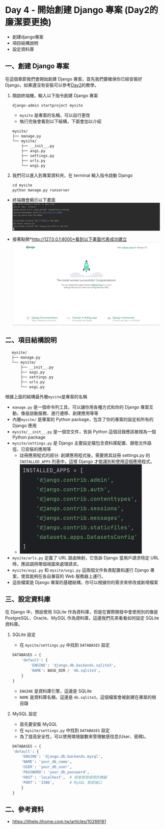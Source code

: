 # Day 4 - 開始創建 Django 專案 (Day2的廉潔要更換)
- 創建django專案
- 項目結構說明
- 設定資料庫


## 一、創建 Django 專案

在這個章節我們會開始創建 Django 專案，首先我們要確保你已經安裝好 Django，如果還沒有安裝可以參考[Day2](https://ithelp.ithome.com.tw/articles/10257357)的教學。

1. 開啟終端機，輸入以下指令創建 Django 專案
    ```commandline
    django-admin startproject mysite
    ```
    - `mysite` 是專案的名稱，可以自行更改
    - 執行完後會看到以下結構，下面會加以介紹
    ```
    mysite/
    ├── manage.py
    └── mysite/
        ├── __init__.py
        ├── asgi.py
        ├── settings.py
        ├── urls.py
        └── wsgi.py
    ```
2. 我們可以進入到專案資料夾，在 terminal 輸入指令啟動 Django  
    ```commandline
    cd mysite
    python manage.py runserver
    ```
- 終端機會顯示以下畫面
![terminal.png](../Day4/terminal.png)  

- 接著點開*http://127.0.0.1:8000*看到以下畫面代表成功建立
![runsever.png](../Day4/runsever.png)

## 二、項目結構說明
```
   mysite/
   ├── manage.py
   └── mysite/
       ├── __init__.py
       ├── asgi.py
       ├── settings.py
       ├── urls.py
       └── wsgi.py
``` 
根據上面的結構最外層`mysite`是專案的名稱
- `manage.py` 是一個命令列工具，可以讓你用各種方式和你的 Django 專案互動，像是啟動服務、進行遷移、創建應用等等
- 內層`mysite/` 是專案的 Python package，包含了你的專案的設定和所有的 Django 應用
- `mysite/__init__.py` 是一個空文件，告訴 Python 這個目錄應該被視為一個 Python package
- `mysite/settings.py` 是 Django 主要設定檔包含資料庫配置、靜態文件路徑、已安裝的應用等
   - 註冊應用程式的部分: 創建應用程式後，需要將其註冊 settings.py 的 `INSTALLED_APPS` 列表中，這樣 Django 才能識別和使用這個應用程式。
   - ![img.png](../Day5/installed.png)
- `mysite/urls.py` 定義了 URL 路由映射，它告訴 Django 當用戶請求特定 URL 時，應該調用哪個視圖來處理請求。
- `mysite/asgi.py` 和 `mysite/wsgi.py` 這兩個文件負責配置和運行 Django 專案，使其能夠在各自兼容的 Web 服務器上運行。
- 這些檔案是 Django 專案的基礎結構，你可以根據你的需求來修改或新增檔案


## 三、設定資料庫
在 Django 中，預設使用 SQLite 作為資料庫，但是在實際開發中會使用別的像是 PostgreSQL、Oracle、MySQL 作為資料庫，這邊我們先來看看如何設定 SQLite 資料庫。
1. SQLite 設定
    - 在 `mysite/settings.py` 中找到 `DATABASES` 設定
    ```python
    DATABASES = {
        'default': {
            'ENGINE': 'django.db.backends.sqlite3',
            'NAME': BASE_DIR / 'db.sqlite3',
        }
    }
    ```
    - `ENGINE` 是資料庫引擎，這邊是 SQLite
    - `NAME` 是資料庫名稱，這邊是 `db.sqlite3`，這個檔案會被創建在專案的根目錄

2. MySQL 設定
    - 首先要安裝 MySQL
    - 在 `mysite/settings.py` 中找到 `DATABASES` 設定
    - 為了提高安全性，可以使用環境變數來管理敏感信息(User、密碼)。
    ```python
    DATABASES = {
    'default': {
        'ENGINE': 'django.db.backends.mysql',
        'NAME': 'your_db_name',
        'USER': 'your_db_user',
        'PASSWORD': 'your_db_password',
        'HOST': 'localhost',  # 或者使用使用的機器
        'PORT': '3306',       # MySQL 默認端口
        }
    }
    ```   



## 二、參考資料
- https://ithelp.ithome.com.tw/articles/10269181
